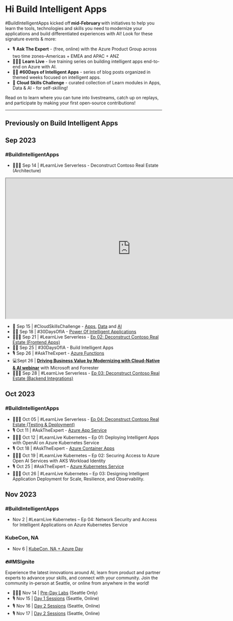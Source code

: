 # Hi Build Intelligent Apps

#BuildIntelligentApps kicked off **mid-February** with initiatives to help you learn the tools, technologies and skills you need to modernize your applications and build differentiated experiences with AI! Look for these signature events & more:

 * 🎙 **Ask The Expert** - (free, online) with the Azure Product Group across two time zones–Americas + EMEA and APAC + ANZ
 * 👩🏽‍💻 **Learn Live** - live training series on building intelligent apps end-to-end on Azure with AI.
 * ✍🏽 **#60Days of Intelligent Apps** - series of blog posts organized in themed weeks focused on intelligent apps.
 * 🎯 **Cloud Skills Challenge** - curated collection of Learn modules in Apps, Data & AI - for self-skilling!

Read on to learn where you can tune into livestreams, catch up on replays, and participate by making your first open-source contributions!

---
## Previously on Build Intelligent Apps

## Sep 2023
### #BuildIntelligentApps 
- 👩🏽‍💻 Sep 14 | #LearnLive Serverless - Deconstruct Contoso Real Estate (Architecture)

<iframe width="800" height="450" src="https://www.youtube.com/embed/vArX2WPWTmE?si=63KtRVpL07h9LQBq&amp;controls=0" title="Contoso Real Estate App Deconstructed Ep01: Define and get started with the Contoso Real Estate Application" allowFullScreen></iframe>

- 🎯 Sep 15 | #CloudSkillsChallenge - [Apps](https://aka.ms/fallforIA/apps-csc), [Data](https://aka.ms/fallforIA/data-csc) and [AI](https://aka.ms/fallforIA/ai-csc)
- ✍🏽 Sep 18 | #30DaysOfIA - [Power Of Intelligent Applications](https://azure.github.io/Cloud-Native/30daysofIA/demystifying-intelligent-applications) 
- 👩🏽‍💻 Sep 21 | #LearnLive Serverless - [Ep 02: Deconstruct Contoso Real Estate (Frontend Apps)](https://aka.ms/learnlive-contoso-app-deconstructed-Ep2)
- ✍🏽 Sep 25 | #30DaysOfIA - Build Intelligent Apps
- 🎙 Sep 26 | #AskTheExpert - [Azure Functions](https://reactor.microsoft.com/en-us/reactor/series/S-1037/)
- 💻Sept 26 | **[Driving Business Value by Modernizing with Cloud-Native & AI webinar](https://info.microsoft.com/ww-landing-driving-business-value-by-modernizing-with-cloud-native-and-ai.html?lcid=en-us)** with Microsoft and Forrester
- 👩🏽‍💻 Sep 28 | #LearnLive Serverless - [Ep 03: Deconstruct Contoso Real Estate (Backend Integrations)](https://aka.ms/learnlive-contoso-app-deconstructed-Ep3)

## Oct 2023
### #BuildIntelligentApps
- 👩🏽‍💻 Oct 05 | #LearnLive Serverless - [Ep 04: Deconstruct Contoso Real Estate (Testing & Deployment)](https://aka.ms/learnlive-contoso-app-deconstructed-Ep4)
- 🎙 Oct 11 | #AskTheExpert - [Azure App Service](https://reactor.microsoft.com/en-us/reactor/series/S-1037/)
- 👩🏽‍💻 Oct 12 | #LearnLive Kubernetes – Ep 01: Deploying Intelligent Apps with OpenAI on Azure Kubernetes Service  
- 🎙 Oct 18 | #AskTheExpert - [Azure Container Apps](https://reactor.microsoft.com/en-us/reactor/series/S-1037/)
- 👩🏽‍💻 Oct 19 | #LearnLive Kubernetes – Ep 02: Securing Access to Azure Open AI Services with AKS Workload Identity  
- 🎙 Oct 25 | #AskTheExpert – [Azure Kubernetes Service](https://reactor.microsoft.com/en-us/reactor/series/S-1037/)
- 👩🏽‍💻 Oct 26 | #LearnLive Kubernetes – Ep 03: Designing Intelligent Application Deployment for Scale, Resilience, and Observability.

## Nov 2023
### #BuildIntelligentApps
- Nov 2 | #LearnLive Kubernetes – Ep 04: Network Security and Access for Intelligent Applications on Azure Kubernetes Service

### KubeCon, NA
- Nov 6 | [KubeCon, NA + Azure Day](https://aka.ms/aks-day)

### 🔥#MSIgnite
Experience the latest innovations around AI, learn from product and partner experts to advance your skills, and connect with your community. Join the community in-person at Seattle, or online from anywhere in the world! 
 - 👩🏽‍💻 Nov 14 | [Pre-Day Labs](https://ignite.microsoft.com/en-US/home) (Seattle Only)
 - 🎙 Nov 15 | [Day 1 Sessions](https://ignite.microsoft.com/en-US/home)  (Seattle, Online)
 - 🎙 Nov 16 | [Day 2 Sessions](https://ignite.microsoft.com/en-US/home)  (Seattle, Online)
 - 🎙 Nov 17 | [Day 2 Sessions](https://ignite.microsoft.com/en-US/home)  (Seattle, Online)
